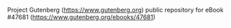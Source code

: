 Project Gutenberg (https://www.gutenberg.org) public repository for eBook #47681 (https://www.gutenberg.org/ebooks/47681)

